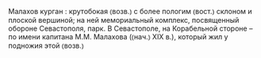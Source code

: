 ---
---

Малахов курган
: крутобокая ⦅возв.⦆ с более пологим ⦅вост.⦆ склоном и плоской вершиной; на ней мемориальный комплекс, посвященный обороне Севастополя, парк. В Севастополе, на Корабельной стороне – по имени капитана М.М. Малахова (⦅нач.⦆ XIX в.), который жил у подножия этой ⦅возв.⦆
